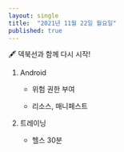 ```yaml
---
layout: single
title:  "2021년 11월 22일 월요일"
published: true
---
```


🖋️ 덱북선과 함께 다시 시작!



1. Android

   - 위험 권한 부여

   - 리소스, 매니페스트



2. 트레이닝
   - 헬스 30분
